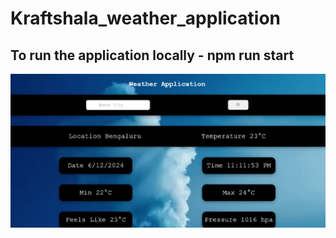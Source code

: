 # Kraftshala_weather_application

<h2>To run the application locally - npm run start</h2>
<img src="./kraftshala/src/images/darkmoodDesktop.png">
